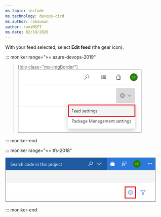 ```yaml
---
ms.topic: include
ms.technology: devops-cicd
ms.author: rabououn
author: ramiMSFT
ms.date: 02/19/2020
---
```


With your feed selected, select **Edit feed** (the gear icon).

::: moniker range=">= azure-devops-2019"

> [!div class="mx-imgBorder"] 
>![Edit feed button](../media/editfeed-azure-devops-newnav.png)
> 

::: moniker-end

::: moniker range="<= tfs-2018"

![Edit feed button](../media/editfeed.png)

::: moniker-end
